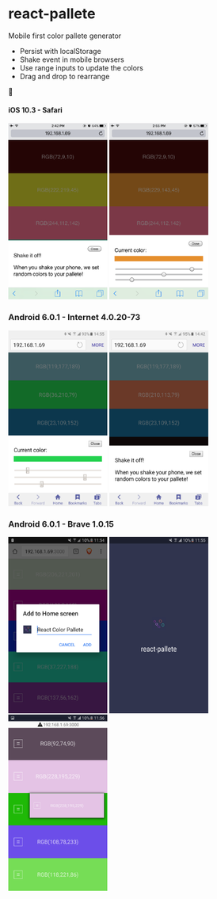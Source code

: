 # react-pallete

Mobile first color pallete generator

- Persist with localStorage
- Shake event in mobile browsers
- Use range inputs to update the colors
- Drag and drop to rearrange

🎉

#### iOS 10.3 - Safari

<img src="./screenshots/iphone6-ios-10.3-photo01.png" width="200"/>
<img src="./screenshots/iphone6-ios-10.3-photo02.png" width="200"/>

### Android 6.0.1 - Internet 4.0.20-73

<img src="./screenshots/samsungs7egde-android-6.0.1-internet-4.0.20-73-photo01.png" width="200"/>
<img src="./screenshots/samsungs7egde-android-6.0.1-internet-4.0.20-73-photo02.png" width="200"/>

### Android 6.0.1 - Brave 1.0.15

<img src="./screenshots/samsungs7egde-android-6.0.1-brave-1.0.15-photo01.png" width="200"/>
<img src="./screenshots/samsungs7egde-android-6.0.1-brave-1.0.15-photo02.png" width="200"/>
<img src="./screenshots/samsungs7egde-android-6.0.1-brave-1.0.15-photo03.png" width="200"/>
